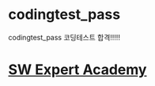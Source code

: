 # codingtest_pass
codingtest_pass 코딩테스트 합격!!!!!

# [SW Expert Academy](https://swexpertacademy.com/main/main.do)

